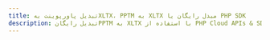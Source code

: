 ---title: تبدیل پاورپوینت بهXLTX، PPTM به XLTX مبدل رایگان یا PHP SDKdescription: تبدیل رایگانPPTM به XLTX با استفاده از PHP Cloud APIs & SDK. همچنین اسناد Microsoft PowerPoint را در Cloud ایجاد، ویرایش و رندر کنید.---